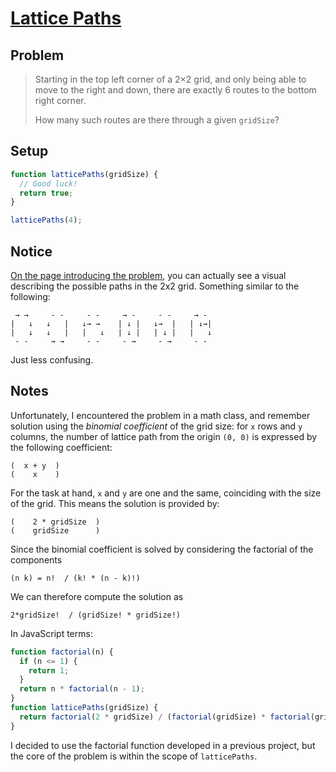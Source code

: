 # [Lattice Paths](https://www.freecodecamp.org/learn/coding-interview-prep/project-euler/problem-15-lattice-paths)

## Problem

> Starting in the top left corner of a 2×2 grid, and only being able to move to the right and down, there are exactly 6 routes to the bottom right corner.
>
> How many such routes are there through a given `gridSize`?

## Setup

```js
function latticePaths(gridSize) {
  // Good luck!
  return true;
}

latticePaths(4);
```

## Notice

[On the page introducing the problem](https://www.freecodecamp.org/learn/coding-interview-prep/project-euler/problem-15-lattice-paths), you can actually see a visual describing the possible paths in the 2x2 grid. Something similar to the following:

```code
 → →     - -     - -     → -     - -     → -
|   ↓   ↓   |   ↓→ →    | ↓ |   ↓→  |   | ↓→|
|   ↓   ↓   |   |   ↓   | ↓ |   | ↓ |   |   ↓
 - -     → →     - -     - →     - →     - -
```

Just less confusing.

## Notes

Unfortunately, I encountered the problem in a math class, and remember solution using the _binomial coefficient_ of the grid size: for `x` rows and `y` columns, the number of lattice path from the origin `(0, 0)` is expressed by the following coefficient:

```
(  x + y  )
(    x    )
```

For the task at hand, `x` and `y` are one and the same, coinciding with the size of the grid. This means the solution is provided by:

```
(    2 * gridSize  )
(    gridSize      )
```

Since the binomial coefficient is solved by considering the factorial of the components

```
(n k) = n!  / (k! * (n - k)!)
```

We can therefore compute the solution as

```
2*gridSize!  / (gridSize! * gridSize!)
```

In JavaScript terms:

```js
function factorial(n) {
  if (n <= 1) {
    return 1;
  }
  return n * factorial(n - 1);
}
function latticePaths(gridSize) {
  return factorial(2 * gridSize) / (factorial(gridSize) * factorial(gridSize));
}
```

I decided to use the factorial function developed in a previous project, but the core of the problem is within the scope of `latticePaths`.

